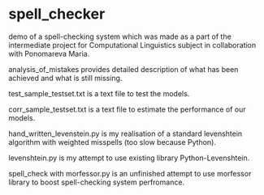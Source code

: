 # spell_checker
demo of a spell-checking system which was made as a part of the intermediate project for Computational Linguistics subject in collaboration with Ponomareva Maria.

analysis_of_mistakes provides detailed description of what has been achieved and what is still missing.

test_sample_testset.txt is a text file to test the models.

corr_sample_testset.txt	is a text file to estimate the performance of our models.

hand_written_levenstein.py	is my realisation of a standard levenshtein algorithm with weighted misspells (too slow because Python).

levenshtein.py	is my attempt to use existing library Python-Levenshtein.

spell_check with morfessor.py	is an unfinished attempt to use morfessor library to boost spell-checking system perfromance.
